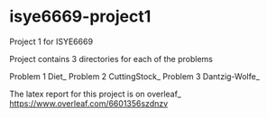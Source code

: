 # isye6669-project1
Project 1 for ISYE6669

Project contains 3 directories for each of the problems

Problem 1 Diet_
Problem 2 CuttingStock_
Problem 3 Dantzig-Wolfe_

The latex report for this project is on overleaf_
https://www.overleaf.com/6601356szdnzv
